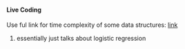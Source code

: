 #### Live Coding 

Use ful link for time complexity of some data structures: [link](https://www.ics.uci.edu/~pattis/ICS-33/lectures/complexitypython.txt)
1. essentially just talks about logistic regression
